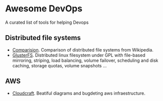 # Awesome DevOps

A curated list of tools for helping Devops

## Distributed file systems
* [Comparision](https://en.wikipedia.org/wiki/Comparison_of_distributed_file_systems). Comparison of distributed file systems from Wikipedia.
* [GlusterFS](https://en.wikipedia.org/wiki/GlusterFS). Distributed linux filesystem under GPL with file-based mirroring, striping, load balancing, volume failover, scheduling and disk caching, storage quotas, volume snapshots ... 

## AWS
* [Cloudcraft](https://cloudcraft.co/). Beatiful diagrams and bugdeting aws infraestructure.
